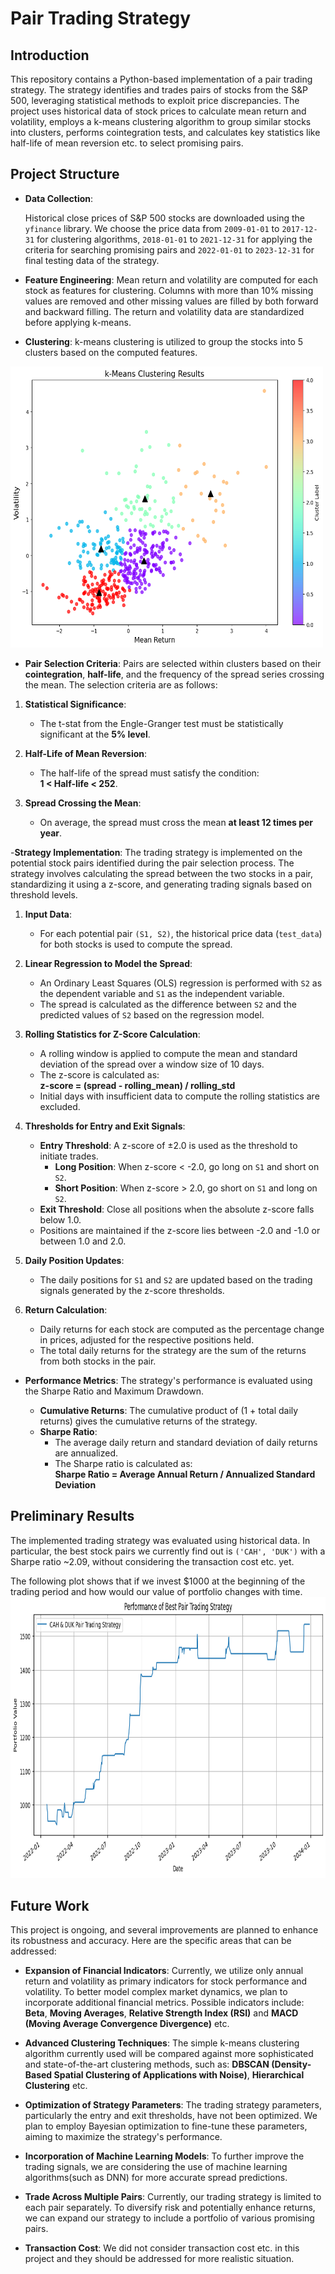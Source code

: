 # Pair Trading Strategy

## Introduction

This repository contains a Python-based implementation of a pair trading strategy. The strategy identifies and trades pairs of stocks from the S&P 500, leveraging statistical methods to exploit price discrepancies. The project uses historical data of stock prices to calculate mean return and volatility, employs a k-means clustering algorithm to group similar stocks into clusters, performs cointegration tests, and calculates key statistics like half-life of mean reversion etc. to select promising pairs.

## Project Structure

- **Data Collection**: 

    Historical close prices of S&P 500 stocks are downloaded using the `yfinance` library. We choose the price data from `2009-01-01` to `2017-12-31` for clustering algorithms, `2018-01-01` to `2021-12-31` for applying the criteria for searching promising pairs and `2022-01-01` to `2023-12-31` for final testing data of the strategy.

- **Feature Engineering**: Mean return and volatility are computed for each stock as features for clustering. Columns with more than 10% missing values are removed and other missing values are filled by both forward and backward filling. The return and volatility data are standardized before applying k-means.
  
- **Clustering**: k-means clustering is utilized to group the stocks into 5 clusters based on the computed features.
<img src="./k-means.png" width="500" height="450" alt="result">

- **Pair Selection Criteria**: Pairs are selected within clusters based on their **cointegration**, **half-life**, and the frequency of the spread series crossing the mean. The selection criteria are as follows:

1. **Statistical Significance**:  
   - The t-stat from the Engle-Granger test must be statistically significant at the **5% level**.

2. **Half-Life of Mean Reversion**:  
   - The half-life of the spread must satisfy the condition:  
     **1 < Half-life < 252**.

3. **Spread Crossing the Mean**:  
   - On average, the spread must cross the mean **at least 12 times per year**.


-**Strategy Implementation**: The trading strategy is implemented on the potential stock pairs identified during the pair selection process. The strategy involves calculating the spread between the two stocks in a pair, standardizing it using a z-score, and generating trading signals based on threshold levels.

1. **Input Data**:  
   - For each potential pair `(S1, S2)`, the historical price data (`test_data`) for both stocks is used to compute the spread.

2. **Linear Regression to Model the Spread**:  
   - An Ordinary Least Squares (OLS) regression is performed with `S2` as the dependent variable and `S1` as the independent variable.  
   - The spread is calculated as the difference between `S2` and the predicted values of `S2` based on the regression model.

3. **Rolling Statistics for Z-Score Calculation**:  
   - A rolling window is applied to compute the mean and standard deviation of the spread over a window size of 10 days.  
   - The z-score is calculated as:  
     **z-score = (spread - rolling_mean) / rolling_std**  
   - Initial days with insufficient data to compute the rolling statistics are excluded.

4. **Thresholds for Entry and Exit Signals**:  
   - **Entry Threshold**: A z-score of ±2.0 is used as the threshold to initiate trades.  
     - **Long Position**: When z-score < -2.0, go long on `S1` and short on `S2`.  
     - **Short Position**: When z-score > 2.0, go short on `S1` and long on `S2`.  
   - **Exit Threshold**: Close all positions when the absolute z-score falls below 1.0.  
   - Positions are maintained if the z-score lies between -2.0 and -1.0 or between 1.0 and 2.0.

5. **Daily Position Updates**:  
   - The daily positions for `S1` and `S2` are updated based on the trading signals generated by the z-score thresholds.

6. **Return Calculation**:  
   - Daily returns for each stock are computed as the percentage change in prices, adjusted for the respective positions held.  
   - The total daily returns for the strategy are the sum of the returns from both stocks in the pair.
     
- **Performance Metrics**: The strategy's performance is evaluated using the Sharpe Ratio and Maximum Drawdown.
  
   - **Cumulative Returns**: The cumulative product of (1 + total daily returns) gives the cumulative returns of the strategy.  
   - **Sharpe Ratio**:  
     - The average daily return and standard deviation of daily returns are annualized.  
     - The Sharpe ratio is calculated as:  
       **Sharpe Ratio = Average Annual Return / Annualized Standard Deviation**
       
## Preliminary Results

The implemented trading strategy was evaluated using historical data. In particular, the best stock pairs we currently find out is `('CAH', 'DUK')` with a Sharpe ratio ~2.09, without considering the transaction cost etc. yet. 

The following plot shows that if we invest $1000 at the beginning of the trading period and how would our value of portfolio changes with time.
<img src="./ret.png" width="550" height="450" alt="result">

## Future Work

This project is ongoing, and several improvements are planned to enhance its robustness and accuracy. Here are the specific areas that can be addressed:

- **Expansion of Financial Indicators**: Currently, we utilize only annual return and volatility as primary indicators for stock performance and volatility. To better model complex market dynamics, we plan to incorporate additional financial metrics. Possible indicators include: **Beta**, **Moving Averages**, **Relative Strength Index (RSI)** and **MACD (Moving Average Convergence Divergence)** etc.

- **Advanced Clustering Techniques**: The simple k-means clustering algorithm currently used will be compared against more sophisticated and state-of-the-art clustering methods, such as: **DBSCAN (Density-Based Spatial Clustering of Applications with Noise)**, **Hierarchical Clustering** etc.

- **Optimization of Strategy Parameters**: The trading strategy parameters, particularly the entry and exit thresholds, have not been optimized. We plan to employ Bayesian optimization to fine-tune these parameters, aiming to maximize the strategy's performance.

- **Incorporation of Machine Learning Models**: To further improve the trading signals, we are considering the use of machine learning algorithms(such as DNN) for more accurate spread predictions.

- **Trade Across Multiple Pairs**: Currently, our trading strategy is limited to each pair separately. To diversify risk and potentially enhance returns, we can expand our strategy to include a portfolio of various promising pairs.

- **Transaction Cost**: We did not consider transaction cost etc. in this project and they should be addressed for more realistic situation. 

